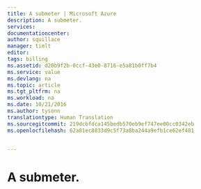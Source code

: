 ```yaml
---
title: A submeter | Microsoft Azure
description: A submeter.
services: 
documentationcenter: 
author: squillace
manager: timlt
editor: 
tags: billing
ms.assetid: d20b9f2b-0ccf-43e0-8716-e5a81b0ff7b4
ms.service: value
ms.devlang: na
ms.topic: article
ms.tgt_pltfrm: na
ms.workload: na
ms.date: 10/21/2016
ms.author: tysonn
translationtype: Human Translation
ms.sourcegitcommit: 219dcbfdca145bedb570eb9ef747ee00cc0342eb
ms.openlocfilehash: 62a81ec8833d9c5f73a8ba244a9efb1ce62ef481


---
```

# <a name="to-be-submitted"></a>A submeter.



<!--HONumber=Nov16_HO2-->


